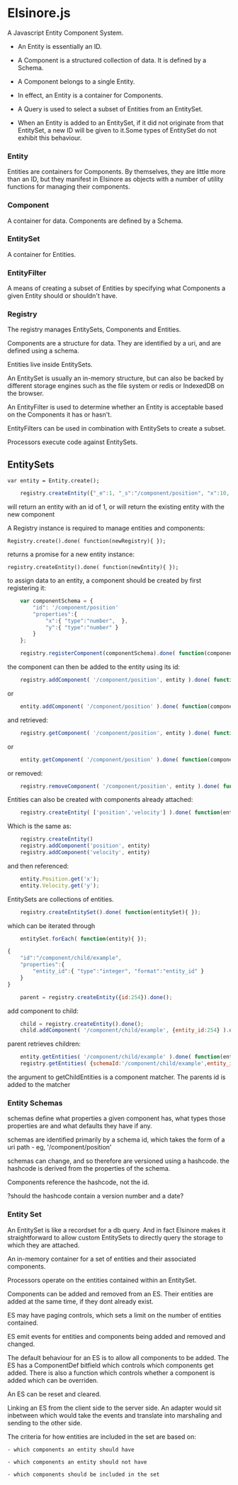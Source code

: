 Elsinore.js
=====

A Javascript Entity Component System.



- An Entity is essentially an ID. 

- A Component is a structured collection of data. It is defined by a Schema.

- A Component belongs to a single Entity.

- In effect, an Entity is a container for Components.

- A Query is used to select a subset of Entities from an EntitySet.

- When an Entity is added to an EntitySet, if it did not originate from that EntitySet, a new ID will be given to it.Some types of EntitySet do not exhibit this behaviour.





### Entity

Entities are containers for Components. By themselves, they are little more than an ID, but they manifest in Elsinore as objects with a number of utility functions for managing their components.

### Component

A container for data. Components are defined by a Schema.


### EntitySet

A container for Entities.


### EntityFilter

A means of creating a subset of Entities by specifying what Components a given Entity should or shouldn't have.


### Registry

The registry manages EntitySets, Components and Entities.






Components are a structure for data. They are identified by a uri, and are defined using a schema. 

Entities live inside EntitySets. 

An EntitySet is usually an in-memory structure, but can also be backed by different storage engines such as the file system or redis or IndexedDB on the browser.

An EntityFilter is used to determine whether an Entity is acceptable based on the Components it has or hasn't.

EntityFilters can be used in combination with EntitySets to create a subset.

Processors execute code against EntitySets.




## EntitySets

    var entity = Entity.create();


```javascript
    registry.createEntity({"_e":1, "_s":"/component/position", "x":10, "y":-10}).done( function(entity){ });
```
will return an entity with an id of 1, or will return the existing entity with the new component



A Registry instance is required to manage entities and components:

    Registry.create().done( function(newRegistry){ });

returns a promise for a new entity instance:

    registry.createEntity().done( function(newEntity){ });

to assign data to an entity, a component should be created by first registering it:

```javascript
    var componentSchema = {
        "id": '/component/position'
        "properties":{
            "x":{ "type":"number",  },
            "y":{ "type":"number" }
        }
    };

    registry.registerComponent(componentSchema).done( function(componentDef){ });
```

the component can then be added to the entity using its id:

```javascript
    registry.addComponent( '/component/position', entity ).done( function(componentInstance){ });
```

or

```javascript
    entity.addComponent( '/component/position' ).done( function(componentInstance){ });
```

and retrieved:

```javascript
    registry.getComponent( '/component/position', entity ).done( function(componentInstance){ });
```
or
```javascript
    entity.getComponent( '/component/position' ).done( function(componentInstance){ });
```

or removed:

```javascript
    registry.removeComponent( '/component/position', entity ).done( function(entity){ });
```

Entities can also be created with components already attached:

```javascript
    registry.createEntity( ['position','velocity'] ).done( function(entity){ });
```

Which is the same as:

```javascript
    registry.createEntity()
    registry.addComponent('position', entity)
    registry.addComponent('velocity', entity)
```

and then referenced:

```javascript
    entity.Position.get('x');
    entity.Velocity.get('y');
```

EntitySets are collections of entities.

```javascript
    registry.createEntitySet().done( function(entitySet){ });
```

which can be iterated through

```javascript
    entitySet.forEach( function(entity){ });
```




```javascript
{
    "id":"/component/child/example",
    "properties":{
        "entity_id":{ "type":"integer", "format":"entity_id" }
    }
}

    parent = registry.createEntity({id:254}).done();
```

add component to child:

```javascript
    child = registry.createEntity().done();
    child.addComponent( '/component/child/example', {entity_id:254} ).done();
```

parent retrieves children:

```javascript
    entity.getEntities( '/component/child/example' ).done( function(entities){} );
    registry.getEntities( {schemaId:'/component/child/example',entity_id:254} ).done( function(entities){} );
```

the argument to getChildEntities is a component matcher. The parents id is added to the matcher


### Entity Schemas

schemas define what properties a given component has, what types those properties are and what defaults they have if any.

schemas are identified primarily by a schema id, which takes the form of a uri path - eg, '/component/position'

schemas can change, and so therefore are versioned using a hashcode. the hashcode is derived from the properties of the schema. 

Components reference the hashcode, not the id.

?should the hashcode contain a version number and a date?


### Entity Set

An EntitySet is like a recordset for a db query. And in fact Elsinore makes it straightforward to allow
custom EntitySets to directly query the storage to which they are attached.

An in-memory container for a set of entities and their associated components.

Processors operate on the entities contained within an EntitySet.

Components can be added and removed from an ES. Their entities are added at the same time, if they dont
already exist. 

ES may have paging controls, which sets a limit on the number of entities contained.

ES emit events for entities and components being added and removed and changed.

The default behaviour for an ES is to allow all components to be added. The ES has a ComponentDef bitfield
which controls which components get added. There is also a function which controls whether a component
is added which can be overriden.

An ES can be reset and cleared.

Linking an ES from the client side to the server side. An adapter would sit inbetween which would take
the events and translate into marshaling and sending to the other side.

The criteria for how entities are included in the set are based on:

    - which components an entity should have

    - which components an entity should not have

    - which components should be included in the set



